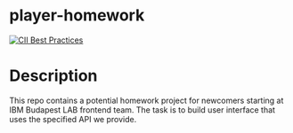 # player-homework

[![CII Best Practices](https://bestpractices.coreinfrastructure.org/projects/6134/badge)](https://bestpractices.coreinfrastructure.org/projects/6134)

# Description

This repo contains a potential homework project for newcomers starting at IBM Budapest LAB frontend team. The task is to build user interface that uses the specified API we provide.
